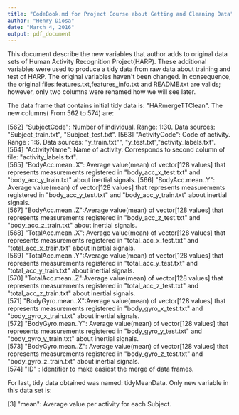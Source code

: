 ```yaml
---
title: "CodeBook.md for Project Course about Getting and Cleaning Data"
author: "Henry Diosa"
date: "March 4, 2016"
output: pdf_document
---
```


This document describe the new variables that author adds to original data sets of Human Activity Recognition Project(HARP). These additional variables were used to produce a tidy data from raw data about training and test of HARP. The original variables haven't been changed. In consequence, the original files:features.txt,features_info.txt and README.txt are valids; however, only two columns were renamed how we will see later.

The data frame that contains initial tidy data is: "HARmergeTTClean". The new columns( From 562 to 574) are:

[562] "SubjectCode": Number of individual. Range: 1:30. Data sources: "Subject_train.txt", "Subject_test.txt".
[563] "ActivityCode": Code of activity. Range : 1:6.  Data sources: "y_train.txt"", "y_test.txt","activity_labels.txt".                [564] "ActivityName": Name of activity. Corresponds to second column of file: "activity_labels.txt".                       
[565] "BodyAcc.mean..X": Average value(mean) of vector[128 values] that represents measurements registered in "body_acc_x_test.txt" and
"body_acc_y_train.txt" about inertial signals.
[566] "BodyAcc.mean..Y": Average value(mean) of vector[128 values] that represents measurements registered in "body_acc_y_test.txt" and
"body_acc_y_train.txt" about inertial signals.  
[567] "BodyAcc.mean..Z":Average value(mean) of vector[128 values] that represents measurements registered in "body_acc_z_test.txt" and
"body_acc_z_train.txt" about inertial signals.                    
[568] "TotalAcc.mean..X": Average value(mean) of vector[128 values] that represents measurements registered in "total_acc_x_test.txt" and "total_acc_x_train.txt" about inertial signals.                    
[569] "TotalAcc.mean..Y":Average value(mean) of vector[128 values] that represents measurements registered in "total_acc_y_test.txt" and "total_acc_y_train.txt"  about inertial signals.                 
[570] "TotalAcc.mean..Z":Average value(mean) of vector[128 values] that represents measurements registered in "total_acc_z_test.txt" and "total_acc_z_train.txt" about inertial signals.                   
[571] "BodyGyro.mean..X":Average value(mean) of vector[128 values] that represents measurements registered in "body_gyro_x_test.txt" and "body_gyro_x_train.txt" about inertial signals.                  
[572] "BodyGyro.mean..Y": Average value(mean) of vector[128 values] that represents measurements registered in "body_gyro_y_test.txt" and "body_gyro_y_train.txt" about inertial signals.                     
[573] "BodyGyro.mean..Z": Average value(mean) of vector[128 values] that represents measurements registered in "body_gyro_z_test.txt" and "body_gyro_z_train.txt" about inertial signals.                    
[574] "ID" : Identifier to make easiest the merge of data frames.  


For last, tidy data obtained was named: tidyMeanData. Only new variable in this data set is:

[3] "mean": Average value per activity for each Subject.




